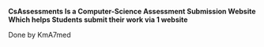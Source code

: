 <strong>CsAssessments Is  a Computer-Science Assessment Submission Website
Which helps Students submit their work via 1 website</strong>


Done by KmA7med
